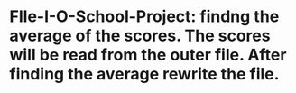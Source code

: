 # FIle-I-O-School-Project: findng the average of the scores. The scores will be read from the outer file. After finding the average rewrite the file. 
